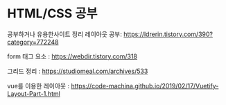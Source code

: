 # HTML/CSS 공부
공부하거나 유용한사이트 정리
레이아웃 공부: https://ldrerin.tistory.com/390?category=772248

form 태그 요소 : https://webdir.tistory.com/318

그리드 정리 : https://studiomeal.com/archives/533

vue를 이용한 레이아웃 : https://code-machina.github.io/2019/02/17/Vuetify-Layout-Part-1.html
